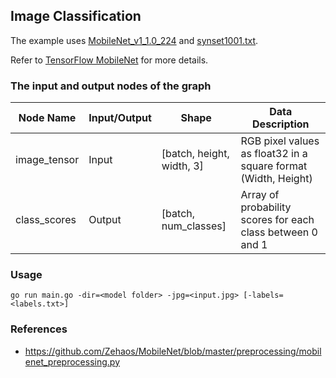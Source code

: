 ## Image Classification

The example uses [MobileNet_v1_1.0_224](http://download.tensorflow.org/models/mobilenet_v1_2018_02_22/mobilenet_v1_1.0_224.tgz) and [synset1001.txt](http://s3.amazonaws.com/store.carml.org/synsets/imagenet/synset1001.txt).

Refer to [TensorFlow MobileNet](https://github.com/tensorflow/models/blob/master/research/slim/nets/mobilenet_v1.md) for more details.

### The input and output nodes of the graph

| Node Name    | Input/Output | Shape                     | Data Description                                               |
| ------------ | ------------ | ------------------------- | -------------------------------------------------------------- |
| image_tensor | Input        | [batch, height, width, 3] | RGB pixel values as float32 in a square format (Width, Height) |
| class_scores | Output       | [batch, num_classes]      | Array of probability scores for each class between 0 and 1     |

### Usage

`go run main.go -dir=<model folder> -jpg=<input.jpg> [-labels=<labels.txt>]`

### References

- https://github.com/Zehaos/MobileNet/blob/master/preprocessing/mobilenet_preprocessing.py